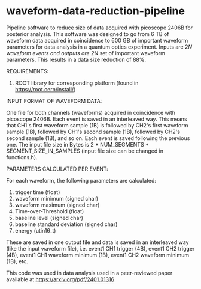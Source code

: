 # waveform-data-reduction-pipeline
Pipeline software to reduce size of data acquired with picoscope 2406B for posterior analysis. This software was designed to go from 6 TB of waveform data acquired in coincidence to 600 GB of important waveform parameters for data analysis in a quantum optics experiment. Inputs are 2*N waveform events and outputs are 2*N set of important waveform parameters. This results in a data size reduction of 88%. 

REQUIREMENTS:

  1. ROOT library for corresponding platform (found in https://root.cern/install/)

INPUT FORMAT OF WAVEFORM DATA:

One file for both channels (waveforms) acquired in coincidence with picoscope 2406B. Each event is saved in an interleaved way. This means that CH1's first waveform sample (1B) is followed by CH2's first waveform sample (1B), followed by CH1's second sample (1B), followed by CH2's second sample (1B), and so on. Each event is saved following the previous one. The input file size in Bytes is 2 * NUM_SEGMENTS * SEGMENT_SIZE_IN_SAMPLES (input file size can be changed in functions.h).

PARAMETERS CALCULATED PER EVENT:

For each waveform, the following parameters are calculated:

  1. trigger time (float)
  2. waveform minimum (signed char)
  3. waveform maximum (signed char)
  4. Time-over-Threshold (float)
  5. baseline level (signed char)
  6. baseline standard deviation (signed char)
  7. energy (utin16_t)

These are saved in one output file and data is saved in an interleaved way (like the input waveform file), i.e. event1 CH1 trigger (4B), event1 CH2 trigger (4B), event1 CH1 waveform minimum (1B), event1 CH2 waveform minimum (1B), etc. 

This code was used in data analysis used in a peer-reviewed paper available at https://arxiv.org/pdf/2401.01316
